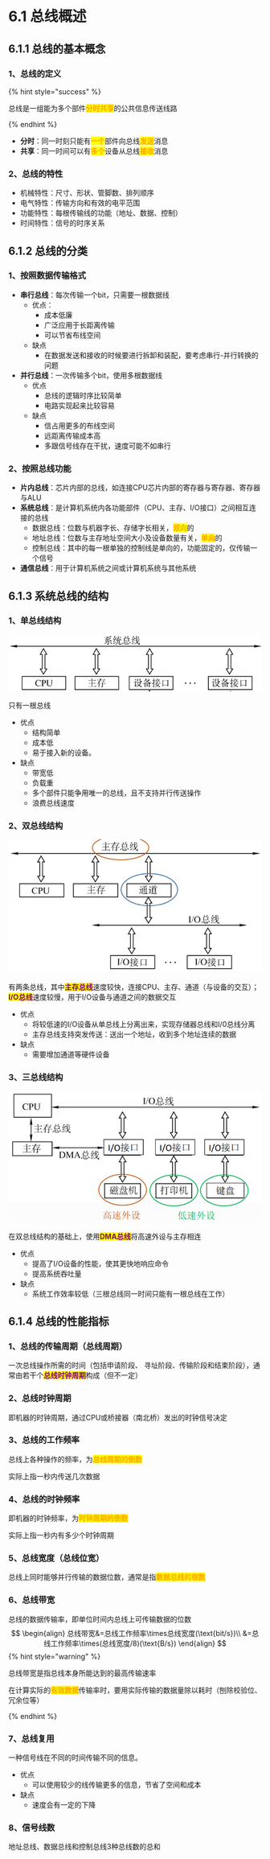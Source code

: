 # 6.1 总线概述

## 6.1.1 总线的基本概念

### 1、总线的定义

{% hint style="success" %}

总线是一组能为多个部件<mark style="color:orange;">**分时共享**</mark>的公共信息传送线路

{% endhint %}

* **分时**：同一时刻只能有<mark style="color:orange;">**一个**</mark>部件向总线<mark style="color:orange;">**发送**</mark>消息
* **共享**：同一时间可以有<mark style="color:orange;">**多个**</mark>设备从总线<mark style="color:orange;">**接收**</mark>消息

### 2、总线的特性

- 机械特性：尺寸、形状、管脚数、排列顺序
- 电气特性：传输方向和有效的电平范围
- 功能特性：每根传输线的功能（地址、数据、控制）
- 时间特性：信号的时序关系

## 6.1.2 总线的分类

### 1、按照数据传输格式

- **串行总线**：每次传输一个bit，只需要一根数据线
  - 优点：
    - 成本低廉
    - 广泛应用于长距离传输
    - 可以节省布线空间
  - 缺点
    - 在数据发送和接收的时候要进行拆卸和装配，要考虑串行-并行转换的问题
- **并行总线**：一次传输多个bit，使用多根数据线
  - 优点
    - 总线的逻辑时序比较简单
    - 电路实现起来比较容易
  - 缺点
    - 信占用更多的布线空间
    - 远距离传输成本高
    - 多跟信号线存在干扰，速度可能不如串行

### 2、按照总线功能



- **片内总线**：芯片内部的总线，如连接CPU芯片内部的寄存器与寄存器、寄存器与ALU
- **系统总线**：是计算机系统内各功能部件（CPU、主存、I/O接口）之间相互连接的总线
  - 数据总线：位数与机器字长、存储字长相关，<mark style="color:orange;">**双向**</mark>的
  - 地址总线：位数与主存地址空间大小及设备数量有关，<mark style="color:orange;">**单向**</mark>的
  - 控制总线：其中的每一根单独的控制线是单向的，功能固定的，仅传输一个信号
- **通信总线**：用于计算机系统之间或计算机系统与其他系统

## 6.1.3 系统总线的结构

### 1、单总线结构

![单总线结构](../.gitbook/assets/单总线结构.png)

只有一根总线

- 优点
  - 结构简单
  - 成本低
  - 易于接入新的设备。
- 缺点
  - 带宽低
  - 负载重
  - 多个部件只能争用唯一的总线，且不支持并行传送操作
  - 浪费总线速度

### 2、双总线结构

![双总线](../.gitbook/assets/双总线.png)

有两条总线，其中<mark style="color:purple;">**主存总线**</mark>速度较快，连接CPU、主存、通道（与设备的交互）；<mark style="color:purple;">**I/O总线**</mark>速度较慢，用于I/O设备与通道之间的数据交互

- 优点
  - 将较低速的I/O设备从单总线上分离出来，实现存储器总线和I/0总线分离
  - 主存总线支持突发传送：送出一个地址，收到多个地址连续的数据
- 缺点
  - 需要增加通道等硬件设备

### 3、三总线结构

![三总线结构](../.gitbook/assets/三总线结构.png)

在双总线结构的基础上，使用<mark style="color:purple;">**DMA总线**</mark>将高速外设与主存相连

- 优点
  - 提高了I/O设备的性能，使其更快地响应命令
  - 提高系统吞吐量
- 缺点
  - 系统工作效率较低（三根总线同一时间只能有一根总线在工作）

## 6.1.4 总线的性能指标

### 1、总线的传输周期（总线周期）

一次总线操作所需的时间（包括申请阶段、 寻址阶段、传输阶段和结束阶段），通常由若干个<mark style="color:purple;">**总线时钟周期**</mark>构成（但不一定）

### 2、总线时钟周期

即机器的时钟周期，通过CPU或桥接器（南北桥）发出的时钟信号决定

### 3、总线的工作频率

总线上各种操作的频率，为<mark style="color:orange;">**总线周期的倒数**</mark>

实际上指一秒内传送几次数据

### 4、总线的时钟频率

即机器的时钟频率，为<mark style="color:orange;">**时钟周期的倒数**</mark>

实际上指一秒内有多少个时钟周期

### 5、总线宽度（总线位宽）

总线上同时能够并行传输的数据位数，通常是指<mark style="color:orange;">**数据总线的根数**</mark>

### 6、总线带宽

总线的数据传输率，即单位时间内总线上可传输数据的位数
$$
\begin{align}
总线带宽&=总线工作频率\times总线宽度(\text{bit/s})\\
&=总线工作频率\times(总线宽度/8)(\text{B/s})
\end{align}
$$
{% hint style="warning" %}

总线带宽是指总线本身所能达到的最高传输速率

在计算实际的<mark style="color:orange;">**有效数据**</mark>传输率时，要用实际传输的数据量除以耗时（刨除校验位、冗余位等）

{% endhint %}

### 7、总线复用

一种信号线在不同的时间传输不同的信息。

- 优点
  - 可以使用较少的线传输更多的信息，节省了空间和成本
- 缺点
  - 速度会有一定的下降

### 8、信号线数

地址总线、数据总线和控制总线3种总线数的总和
